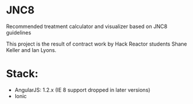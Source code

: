 JNC8
==========

Recommended treatment calculator and visualizer based on JNC8 guidelines

This project is the result of contract work by Hack Reactor students
Shane Keller and Ian Lyons. 

Stack:
==========
- AngularJS: 1.2.x (IE 8 support dropped in later versions)
- Ionic
